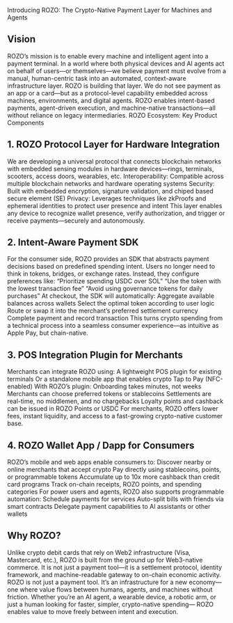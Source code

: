 Introducing ROZO: The Crypto-Native Payment Layer for Machines and Agents

## Vision
ROZO’s mission is to enable every machine and intelligent agent into a payment terminal. In a world where both physical devices and AI agents act on behalf of users—or themselves—we believe payment must evolve from a manual, human-centric task into an automated, context-aware infrastructure layer. ROZO is building that layer.
We do not see payment as an app or a card—but as a protocol-level capability embedded across machines, environments, and digital agents. ROZO enables intent-based payments, agent-driven execution, and machine-native transactions—all without reliance on legacy intermediaries.
ROZO Ecosystem: Key Product Components

## 1. ROZO Protocol Layer for Hardware Integration
We are developing a universal protocol that connects blockchain networks with embedded sensing modules in hardware devices—rings, terminals, scooters, access doors, wearables, etc.
Interoperability: Compatible across multiple blockchain networks and hardware operating systems
Security: Built with embedded encryption, signature validation, and  chiped based secure element (SE)
Privacy: Leverages techniques like zkProofs and ephemeral identities to protect user presence and intent
This layer enables any device to recognize wallet presence, verify authorization, and trigger or receive payments—securely and autonomously.

## 2. Intent-Aware Payment SDK
For the consumer side, ROZO provides an SDK that abstracts payment decisions based on predefined spending intent.
Users no longer need to think in tokens, bridges, or exchange rates. Instead, they configure preferences like:
“Prioritize spending USDC over SOL”
“Use the token with the lowest transaction fee”
“Avoid using governance tokens for daily purchases”
At checkout, the SDK will automatically:
Aggregate available balances across wallets
Select the optimal token according to user logic
Route or swap it into the merchant’s preferred settlement currency
Complete payment and record transaction
This turns crypto spending from a technical process into a seamless consumer experience—as intuitive as Apple Pay, but chain-native.

## 3. POS Integration Plugin for Merchants
Merchants can integrate ROZO using:
A lightweight POS plugin for existing terminals
Or a standalone mobile app that enables crypto Tap to Pay (NFC-enabled)
With ROZO’s plugin:
Onboarding takes minutes, not weeks
Merchants can choose preferred tokens or stablecoins
Settlements are real-time, no middlemen, and no chargebacks
Loyalty points and cashback can be issued in ROZO Points or USDC
For merchants, ROZO offers lower fees, instant liquidity, and access to a fast-growing crypto-native customer base.

## 4. ROZO Wallet App / Dapp for Consumers
ROZO’s mobile and web apps enable consumers to:
Discover nearby or online merchants that accept crypto
Pay directly using stablecoins, points, or programmable tokens
Accumulate up to 10x more cashback than credit card programs
Track on-chain receipts, ROZO points, and spending categories
For power users and agents, ROZO also supports programmable automation:
Schedule payments for services
Auto-split bills with friends via smart contracts
Delegate payment capabilities to AI assistants or other wallets

## Why ROZO?
Unlike crypto debit cards that rely on Web2 infrastructure (Visa, Mastercard, etc.), ROZO is built from the ground up for Web3-native commerce. It is not just a payment tool—it is a settlement protocol, identity framework, and machine-readable gateway to on-chain economic activity.
ROZO is not just a payment tool. It’s an infrastructure for a new economy—one where value flows between humans, agents, and machines without friction.
Whether you’re an AI agent, a wearable device, a robotic arm, or just a human looking for faster, simpler, crypto-native spending—
ROZO enables value to move freely between intent and execution.

